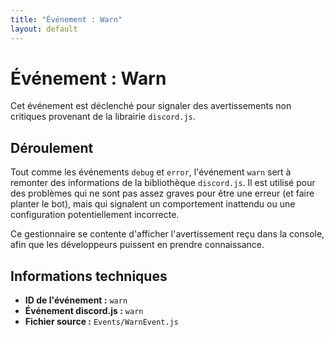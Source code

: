 ```yaml
---
title: "Événement : Warn"
layout: default
---
```


# Événement : Warn

Cet événement est déclenché pour signaler des avertissements non critiques provenant de la librairie `discord.js`.

## Déroulement

Tout comme les événements `debug` et `error`, l'événement `warn` sert à remonter des informations de la bibliothèque `discord.js`. Il est utilisé pour des problèmes qui ne sont pas assez graves pour être une erreur (et faire planter le bot), mais qui signalent un comportement inattendu ou une configuration potentiellement incorrecte.

Ce gestionnaire se contente d'afficher l'avertissement reçu dans la console, afin que les développeurs puissent en prendre connaissance.

## Informations techniques

- **ID de l'événement :** `warn`
- **Événement discord.js :** `warn`
- **Fichier source :** `Events/WarnEvent.js`

